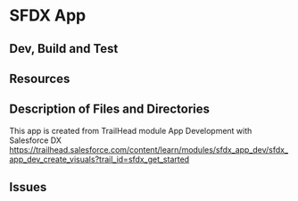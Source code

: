 # SFDX  App

## Dev, Build and Test


## Resources


## Description of Files and Directories

This app is created from TrailHead module App Development with Salesforce DX
https://trailhead.salesforce.com/content/learn/modules/sfdx_app_dev/sfdx_app_dev_create_visuals?trail_id=sfdx_get_started
## Issues



